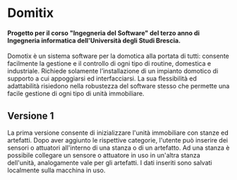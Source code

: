 Domitix
=======
#### Progetto per il corso "Ingegneria del Software" del terzo anno di Ingegneria informatica dell'Università degli Studi Brescia.

Domotix è un sistema software per la domotica alla portata di tutti: consente facilmente la gestione e il controllo di ogni tipo di routine, domestica e industriale.
Richiede solamente l’installazione di un impianto domotico di supporto a cui appoggiarsi ed interfacciarsi.
La sua flessibilità ed adattabilità risiedono nella robustezza del software stesso che permette una facile gestione di ogni tipo di unità immobiliare.

## Versione 1
La prima versione consente di inizializzare l'unità immobiliare con stanze ed artefatti.
Dopo aver aggiunto le rispettive categorie, l'utente può inserire dei sensori o attuatori all'interno di una stanza o di un artefatto. Ad una stanza è possibile collegare un sensore o attuatore in uso in un'altra stanza dell'unità, analogamente vale per gli artefatti.
I dati inseriti sono salvati localmente sulla macchina in uso.
